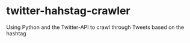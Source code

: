 # twitter-hahstag-crawler
Using Python and the Twitter-API to crawl through Tweets based on the hashtag
